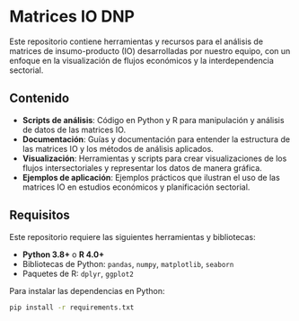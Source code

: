 # Matrices IO DNP

Este repositorio contiene herramientas y recursos para el análisis de matrices de insumo-producto (IO) desarrolladas por nuestro equipo, con un enfoque en la visualización de flujos económicos y la interdependencia sectorial. 

## Contenido

- **Scripts de análisis**: Código en Python y R para manipulación y análisis de datos de las matrices IO.
- **Documentación**: Guías y documentación para entender la estructura de las matrices IO y los métodos de análisis aplicados.
- **Visualización**: Herramientas y scripts para crear visualizaciones de los flujos intersectoriales y representar los datos de manera gráfica.
- **Ejemplos de aplicación**: Ejemplos prácticos que ilustran el uso de las matrices IO en estudios económicos y planificación sectorial.

## Requisitos

Este repositorio requiere las siguientes herramientas y bibliotecas:

- **Python 3.8+** o **R 4.0+**
- Bibliotecas de Python: `pandas`, `numpy`, `matplotlib`, `seaborn`
- Paquetes de R: `dplyr`, `ggplot2`

Para instalar las dependencias en Python:

```bash
pip install -r requirements.txt
